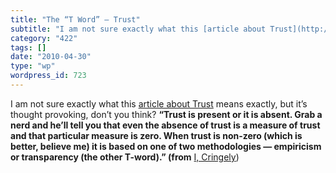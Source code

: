 ```yaml
---
title: "The “T Word” – Trust"
subtitle: "I am not sure exactly what this [article about Trust](http://www.cringely.com/2010/04/the-t-word/) m..."
category: "422"
tags: []
date: "2010-04-30"
type: "wp"
wordpress_id: 723
---
```

I am not sure exactly what this [article about Trust](http://www.cringely.com/2010/04/the-t-word/) means exactly, but it’s thought provoking, don’t you think?
**“Trust is present or it is absent. Grab a nerd and he’ll tell you that even the absence of trust is a measure of trust and that particular measure is zero. When trust is non-zero (which is better, believe me) it is based on one of two methodologies — empiricism or transparency (the other T-word).” (from** [I, Cringely](http://www.cringely.com/2010/04/the-t-word/))